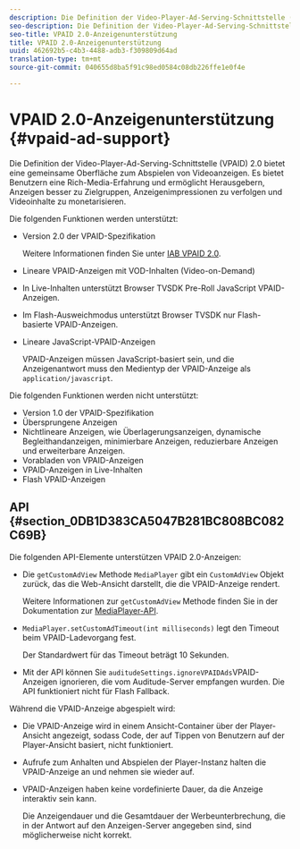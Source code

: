 ```yaml
---
description: Die Definition der Video-Player-Ad-Serving-Schnittstelle (VPAID) 2.0 bietet eine gemeinsame Oberfläche zum Abspielen von Videoanzeigen. Es bietet Benutzern eine Rich-Media-Erfahrung und ermöglicht Herausgebern, Anzeigen besser zu Zielgruppen, Anzeigenimpressionen zu verfolgen und Videoinhalte zu monetarisieren.
seo-description: Die Definition der Video-Player-Ad-Serving-Schnittstelle (VPAID) 2.0 bietet eine gemeinsame Oberfläche zum Abspielen von Videoanzeigen. Es bietet Benutzern eine Rich-Media-Erfahrung und ermöglicht Herausgebern, Anzeigen besser zu Zielgruppen, Anzeigenimpressionen zu verfolgen und Videoinhalte zu monetarisieren.
seo-title: VPAID 2.0-Anzeigenunterstützung
title: VPAID 2.0-Anzeigenunterstützung
uuid: 462692b5-c4b3-4488-adb3-f309809d64ad
translation-type: tm+mt
source-git-commit: 040655d8ba5f91c98ed0584c08db226ffe1e0f4e

---
```



# VPAID 2.0-Anzeigenunterstützung {#vpaid-ad-support}

Die Definition der Video-Player-Ad-Serving-Schnittstelle (VPAID) 2.0 bietet eine gemeinsame Oberfläche zum Abspielen von Videoanzeigen. Es bietet Benutzern eine Rich-Media-Erfahrung und ermöglicht Herausgebern, Anzeigen besser zu Zielgruppen, Anzeigenimpressionen zu verfolgen und Videoinhalte zu monetarisieren.

Die folgenden Funktionen werden unterstützt:

* Version 2.0 der VPAID-Spezifikation

   Weitere Informationen finden Sie unter [IAB VPAID 2.0](https://www.iab.com/guidelines/digital-video-player-ad-interface-definition-vpaid-2-0/).
* Lineare VPAID-Anzeigen mit VOD-Inhalten (Video-on-Demand)
* In Live-Inhalten unterstützt Browser TVSDK Pre-Roll JavaScript VPAID-Anzeigen.
* Im Flash-Ausweichmodus unterstützt Browser TVSDK nur Flash-basierte VPAID-Anzeigen.
* Lineare JavaScript-VPAID-Anzeigen

   VPAID-Anzeigen müssen JavaScript-basiert sein, und die Anzeigenantwort muss den Medientyp der VPAID-Anzeige als `application/javascript`.

Die folgenden Funktionen werden nicht unterstützt:

* Version 1.0 der VPAID-Spezifikation
* Übersprungene Anzeigen
* Nichtlineare Anzeigen, wie Überlagerungsanzeigen, dynamische Begleithandanzeigen, minimierbare Anzeigen, reduzierbare Anzeigen und erweiterbare Anzeigen.
* Vorabladen von VPAID-Anzeigen
* VPAID-Anzeigen in Live-Inhalten
* Flash VPAID-Anzeigen

## API {#section_0DB1D383CA5047B281BC808BC082C69B}

Die folgenden API-Elemente unterstützen VPAID 2.0-Anzeigen:

* Die `getCustomAdView` Methode `MediaPlayer` gibt ein `CustomAdView` Objekt zurück, das die Web-Ansicht darstellt, die die VPAID-Anzeige rendert.

   Weitere Informationen zur `getCustomAdView` Methode finden Sie in der Dokumentation zur [MediaPlayer-API](https://help.adobe.com/en_US/primetime/api/psdk/browser_tvsdk/AdobePSDK.MediaPlayer.html).

* `MediaPlayer.setCustomAdTimeout(int milliseconds)` legt den Timeout beim VPAID-Ladevorgang fest.

   Der Standardwert für das Timeout beträgt 10 Sekunden.

* Mit der API können Sie `auditudeSettings.ignoreVPAIDAds`VPAID-Anzeigen ignorieren, die vom Auditude-Server empfangen wurden. Die API funktioniert nicht für Flash Fallback.

Während die VPAID-Anzeige abgespielt wird:

* Die VPAID-Anzeige wird in einem Ansicht-Container über der Player-Ansicht angezeigt, sodass Code, der auf Tippen von Benutzern auf der Player-Ansicht basiert, nicht funktioniert.
* Aufrufe zum Anhalten und Abspielen der Player-Instanz halten die VPAID-Anzeige an und nehmen sie wieder auf.
* VPAID-Anzeigen haben keine vordefinierte Dauer, da die Anzeige interaktiv sein kann.

   Die Anzeigendauer und die Gesamtdauer der Werbeunterbrechung, die in der Antwort auf den Anzeigen-Server angegeben sind, sind möglicherweise nicht korrekt.